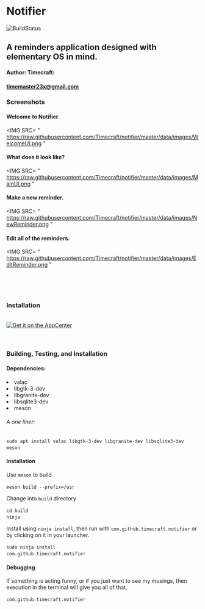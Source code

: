 # Notifier

![BuildStatus](https://travis-ci.org/Timecraft/notifier.svg?branch=master)

## A reminders application designed with elementary OS in mind.

#### Author: Timecraft:

#### timemaster23x@gmail.com

### Screenshots
#### Welcome to Notifier.
<IMG SRC=
"
https://raw.githubusercontent.com/Timecraft/notifier/master/data/images/WelcomeUI.png
"
>

#### What does it look like?
<IMG SRC=
"
https://raw.githubusercontent.com/Timecraft/notifier/master/data/images/MainUI.png
"
>

#### Make a new reminder.

<IMG SRC=
"
https://raw.githubusercontent.com/Timecraft/notifier/master/data/images/NewReminder.png
"
>

#### Edit all of the reminders.

<IMG SRC=
"
https://raw.githubusercontent.com/Timecraft/notifier/master/data/images/EditReminder.png
"
>

<br /><br /><br />

### Installation
<br />
<a href="https://appcenter.elementary.io/com.github.timecraft.notifier"><img alt="Get it on the AppCenter" src="https://appcenter.elementary.io/badge.svg"></a>
<br /><br /> <br />

### Building, Testing, and Installation

#### Dependencies:

<li> valac </li>
<li> libgtk-3-dev </li>
<li> libgranite-dev </li>
<li> libsqlite3-dev </li>
<li> meson </li>

###### A one liner:

`sudo apt install valac libgtk-3-dev libgranite-dev libsqlite3-dev meson`

#### Installation

Use `meson` to build <br />

`meson build --prefix=/usr`

Change into `build` directory <br />

`cd build` <br />
`ninja`

Install using `ninja install`, then run with `com.github.timecraft.notifier` or by clicking on it in your launcher. <br />

`sudo ninja install` <br />
`com.github.timecraft.notifier`

#### Debugging

If something is acting funny, or if you just want to see my musings, then execution in the terminal will give you all of that. <br />

`com.github.timecraft.notifier`
